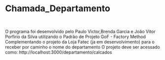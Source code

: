 <h1>Chamada_Departamento </h1>
<br>
<p>O programa foi desenvolvido pelo Paulo Victor,Brenda Garcia e João Vitor Porfirio da Silva utilizando  o Padrão de Projeto GoF - Factory Method Complementando o projeto da Loja Fatec (ja em desenvolvimento) para o receber por caminho
o nome do departamento 
O projeto deve ser acessado como: http://localhost:3000/departamento/calcados

 </p>
